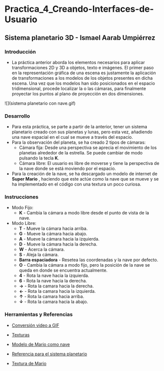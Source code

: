 # Practica_4_Creando-Interfaces-de-Usuario
## Sistema planetario 3D - Ismael Aarab Umpiérrez

### Introducción
- La práctica anterior aborda los elementos necesarios para aplicar transformaciones 2D y 3D a objetos, texto e imágenes. El primer paso en la representación gráfica de una escena es justamente la aplicación de transformaciones a los modelos de los objetos presentes en dicha escena. Una vez que los modelos han sido posicionados en el espacio tridimensional, procede localizar la o las cámaras, para finalmente proyectar los puntos al plano de proyección en dos dimensiones.


![](sistema planetario con nave.gif)

### Desarrollo
- Para esta práctica, se parte a partir de la anterior, tener un sistema planetario creado con sus planetas y lunas, pero esta vez, añadiendo una nave espacial en el cual se mueve a través del espacio. 
- Para la observación del planeta, se ha creado 2 tipos de cámaras:
  - Cámara fija: Desde una perspectiva se aprecia el movimiento de los planetas alrededor de la estrella. Se puede cambiar de modo pulsando la tecla **K**.
  - Cámara libre: El usuario es libre de moverse y tiene la perspectiva de la nave donde se está moviendo por el espacio.
- Para la creación de la nave, se ha descargado un modelo de internet de **Super Mario** , haciendo que este actúe como la nave que se mueve y se ha implementado en el código con una textura un poco curiosa.

### Instrucciones
- Modo Fijo:
  - **K** - Cambia la cámara a modo libre desde el punto de vista de la nave.
- Modo Libre:
  - **T** - Mueve la cámara hacia arriba.
  - **G** - Mueve la cámara hacia abajo.
  - **A** - Mueve la cámara hacia la izquierda.
  - **D** - Mueve la cámara hacia la derecha.
  - **W** - Acerca la cámara.
  - **S** - Aleja la cámara.
  - **Barra espaciadora** - Resetea las coordenadas y la nave por defecto.
  - **O** - Cambia la cámara a modo fijo, pero la posición de la nave se queda en donde se encuentra actualmente.
  - **4** - Rota la nave hacia la izquierda.
  - **6** - Rota la nave hacia la derecha.
  - **→** - Rota la camara hacia la derecha.
  - **←** - Rota la camara hacia la izquierda.
  - **↑** - Rota la camara hacia arriba.
  - **↓** - Rota la camara hacia la abajo.
  
  
### Herramientas y Referencias
  
  - [Conversión video a GIF](https://ezgif.com/video-to-gif)
  
  - [Texturas](http://planetpixelemporium.com/)
  
  - [Modelo de Mario como nave](https://www.models-resource.com/wii/supermariogalaxy/model/863/)
  
  - [Referencia para el sistema planetario](https://www.youtube.com/watch?v=l8SiJ-RmeHU)
  
  - [Textura de Mario](https://www.textures-resource.com/nintendo_64/supersmashbros/texture/1820/)
